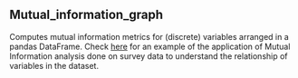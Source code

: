## Mutual_information_graph
Computes mutual information metrics for (discrete) variables arranged in a pandas DataFrame. Check [here](https://github.com/GaganNarula/mutual_information_graph/blob/master/mi_graph_example.md) for an example of the application of Mutual Information analysis done on survey data to understand the relationship of variables in the dataset.

